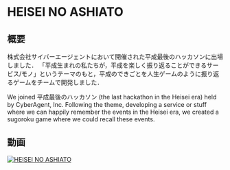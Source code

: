 # HEISEI NO ASHIATO

## 概要
株式会社サイバーエージェントにおいて開催された平成最後のハッカソンに出場しました．
「平成生まれの私たちが，平成を楽しく振り返ることができるサービス/モノ」というテーマのもと，平成のできごとを人生ゲームのように振り返るゲームをチームで開発しました．

We joined 平成最後のハッカソン (the last hackathon in the Heisei era) held by CyberAgent, Inc. Following the theme, developing a service or stuff where we can happily remember the events in the Heisei era, we created a sugoroku game where we could recall these events.

## 動画

[![HEISEI NO ASHIATO](https://user-images.githubusercontent.com/24489109/70035780-e10bb380-15f6-11ea-87cf-7ba55da39709.png)](http://www.youtube.com/watch?v=nDs3hQ6yt30)
